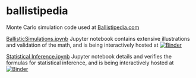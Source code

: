 # ballistipedia
Monte Carlo simulation code used at [Ballistipedia.com](http://ballistipedia.com)

[BallisticSimulations.ipynb](https://github.com/dbookstaber/ballistipedia/blob/main/BallisticSimulations.ipynb) Jupyter notebook contains extensive illustrations and validation of the math, and is being interactively hosted at [![Binder](https://mybinder.org/badge_logo.svg)](https://mybinder.org/v2/gh/dbookstaber/ballistipedia/f0b7a0dc45fd8509193e81e01323850c8a73f4d9?urlpath=lab%2Ftree%2FBallisticSimulations.ipynb)

[Statistical Inference.ipynb](https://github.com/dbookstaber/ballistipedia/blob/main/Inference%20Simulations.ipynb) Jupyter notebook details and verifies the formulas for statistical inference, and is being interactively hosted at [![Binder](https://mybinder.org/badge_logo.svg)](https://mybinder.org/v2/gh/dbookstaber/ballistipedia/59f69680ddb7741688c930e38d0f2ecd83c69f93?urlpath=lab%2Ftree%2FInference%20Simulations.ipynb)
